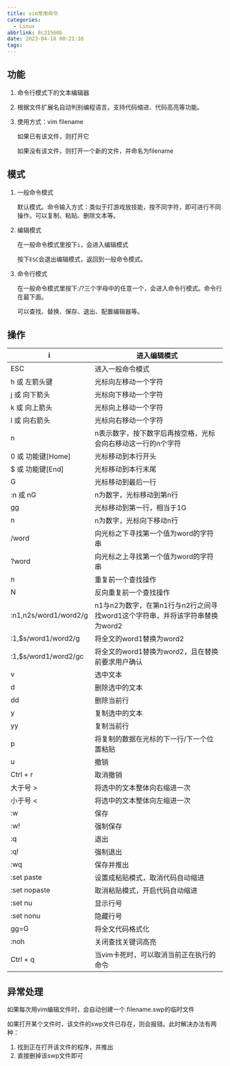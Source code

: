 ```yaml
---
title: vim常用命令
categories:
  - Linux
abbrlink: 8c31560b
date: 2023-04-18 00:21:16
tags:
---
```


## 功能

1. 命令行模式下的文本编辑器
2. 根据文件扩展名自动判别编程语言。支持代码缩进、代码高亮等功能。
3. 使用方式：vim filename
    
    如果已有该文件，则打开它
    
    如果没有该文件，则打开一个新的文件，并命名为filename
    

## 模式

1. 一般命令模式
    
    默认模式。命令输入方式：类似于打游戏放技能，按不同字符，即可进行不同操作。可以复制、粘贴、删除文本等。
    
2. 编辑模式
    
    在一般命令模式里按下`i`，会进入编辑模式
    
    按下`ESC`会退出编辑模式，返回到一般命令模式。
    
3. 命令行模式
    
    在一般命令模式里按下:/?三个字母中的任意一个，会进入命令行模式。命令行在最下面。
    
    可以查找、替换、保存、退出、配置编辑器等。
    

## 操作

| i | 进入编辑模式 |
| --- | --- |
| ESC | 进入一般命令模式 |
| h 或 左箭头键 | 光标向左移动一个字符 |
| j 或 向下箭头 | 光标向下移动一个字符 |
| k 或 向上箭头 | 光标向上移动一个字符 |
| l 或 向右箭头 | 光标向右移动一个字符 |
| n<Space> | n表示数字，按下数字后再按空格，光标会向右移动这一行的n个字符 |
| 0 或 功能键[Home] | 光标移动到本行开头 |
| $ 或 功能键[End] | 光标移动到本行末尾 |
| G | 光标移动到最后一行 |
| :n 或 nG | n为数字，光标移动到第n行 |
| gg | 光标移动到第一行，相当于1G |
| n<Enter> | n为数字，光标向下移动n行 |
| /word | 向光标之下寻找第一个值为word的字符串 |
| ?word | 向光标之上寻找第一个值为word的字符串 |
| n | 重复前一个查找操作 |
| N | 反向重复前一个查找操作 |
| :n1,n2s/word1/word2/g | n1与n2为数字，在第n1行与n2行之间寻找word1这个字符串，并将该字符串替换为word2 |
| :1,$s/word1/word2/g | 将全文的word1替换为word2 |
| :1,$s/word1/word2/gc | 将全文的word1替换为word2，且在替换前要求用户确认 |
| v | 选中文本 |
| d | 删除选中的文本 |
| dd | 删除当前行 |
| y | 复制选中的文本 |
| yy | 复制当前行 |
| p | 将复制的数据在光标的下一行/下一个位置粘贴 |
| u | 撤销 |
| Ctrl + r | 取消撤销 |
| 大于号 > | 将选中的文本整体向右缩进一次 |
| 小于号 <  | 将选中的文本整体向左缩进一次 |
| :w | 保存 |
| :w! | 强制保存 |
| :q | 退出 |
| :q! | 强制退出 |
| :wq | 保存并推出 |
| :set paste | 设置成粘贴模式，取消代码自动缩进 |
| :set nopaste | 取消粘贴模式，开启代码自动缩进 |
| :set nu | 显示行号 |
| :set nonu | 隐藏行号 |
| gg=G | 将全文代码格式化 |
| :noh | 关闭查找关键词高亮 |
| Ctrl + q | 当vim卡死时，可以取消当前正在执行的命令 |

## 异常处理

如果每次用vim编辑文件时，会自动创建一个.filename.swp的临时文件

如果打开某个文件时，该文件的swp文件已存在，则会报错。此时解决办法有两种：

1. 找到正在打开该文件的程序，并推出
2. 直接删掉该swp文件即可